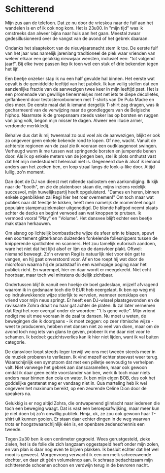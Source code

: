 # Schitterend

Mijn zus aan de telefoon. Dat ze nu door de vrieskou naar de fuif aan het wandelen is en of ik ook nog kom. Het is 23u00. In "mijn tijd" was ik omstreeks dan alweer bijna naar huis aan het gaan. Meestal zwaar gedesillusioneerd over de vangst van de avond of het gebrek daaraan.

Ondanks het slaaptekort van de nieuwjaarsnacht stem ik toe. De eerste fuif van het jaar was namelijk jarenlang traditioneel de plek waar vrienden van weleer elkaar een gelukkig nieuwjaar wensten, inclusief een: "tot volgend jaar!". Bij elke twee passen liep ik toen wel een stuk of drie bekenden tegen het lijf.

Een beetje onzeker stap ik nu een half gevulde hal binnen. Het eerste wat opvalt is de gemiddelde leeftijd van het publiek. Ik kan veilig stellen dat een aanzienlijke fractie van de aanwezigen twee keer in mijn leeftijd past. Het is een promenade van gewillige tienermeisjes met net iets te diepe décolletés, geflankeerd door testosteronbommen met T-shirts van De Puta Madre en dies meer. De eerste maal dat ik iemand dergelijk T-shirt zag dragen, was ik gecharmeerd van de verwijzing naar de grondleggers van de Belgische hiphop. Naarmate ik de groepsnaam steeds vaker las op borsten en ruggen van jong volk, begon mijn misser te dagen. Alweer een illusie armer, verdomde merkkledij.

Behalve dus dat ik mij tweemaal zo oud voel als de aanwezigen, blijkt er ook zo ongeveer geen enkele bekende rond te lopen. Of nee, wacht. Vanuit de achterste regionen van de zaal zie ik vooraan een oudklasgenoot swingen. Verheugd wurm ik me tussen wat springende borsten en jumpende benen door. Als ik op enkele meters van de jongen ben, stel ik plots onthutst vast dat het mijn medestudent helemaal niet is. Gegeneerd doe ik alsof ik iemand anders aan het zoeken ben, en loop straal langs de look-a-like door. Altijd lullig, zo'n moment.

Dan doet de DJ van dienst met rollende radiostem een aankondiging. Ik kijk naar de "booth", en zie de platenboer staan die, mijns inziens redelijk succesvol, mijn huwelijkspartij heeft opgeluisterd. "Dames en heren, binnen enkele ogenblikken zal Regi hier het roer overnemen!" Om toch maar wat publiek naar dit feestje te lokken, heeft men namelijk de momenteel nogal populaire stampmuziekmaker uitgenodigd. De blonde halfgod neemt plaats achter de decks en begint verwoed aan wat knoppen te prutsen. Ik vermoed vooral "Play" en "Volume". Het dansvee blijft echter een beetje mak staan herkauwen.

Om alsnog op lichtelijk bombastische wijze de sfeer erin te blazen, spuwt een soortement glitterkanon duizenden fonkelende foliesnippers tussen de knipperende spotlichten en scanners. Het zou tamelijk euforisch aandoen, ware het niet dat het lijkt alsof er lijm op de dansvloer plakt. Oftwel: niemand beweegt. Zo'n ervaren Regi is natuurlijk niet voor één gat te vangen, en hij gaat onverstoord voor. Af en toe roept hij wat door de microfoon waarna hij de praatstaaf in een wanhopige poging naar het publiek richt. En warempel, hier en daar wordt er meegekeeld. Niet echt hoorbaar, maar toch wel minstens duidelijk zichtbaar.

Ondertussen blijf ik vanuit een hoekje de boel gadeslaan, mijzelf afvragend waarom ik in godsnaam toch die 9 EUR heb neergelapt. Ik ben op weg mij op indrukwekkende wijze stierlijk te vervelen, wanneer eensklaps een vriend voor mijn neus springt. Er heeft een DJ-wissel plaatsgevonden en de ravissante Zohra draait nu haar gat achter de platen. Ik zal later vernemen dat Regi het roer overgaf onder de woorden: "'t Is gene vette". Mijn vriend nodigt me uit mee vooraan in de zaal te dansen. Nu moet u weten, de bewegingen die ik doorgaans - ik moet zeggen: op zeer ritmische wijze - weet te produceren, hebben met dansen niet zo veel van doen, maar om de avond toch nog iets van glans te geven, probeer ik me daar niet voor te schamen. Ik bedoel: gezichtsverlies kan ik hier niet lijden, want ik val buiten categorie.

De dansvloer loopt steeds leger terwijl we ons met tweeën steeds meer in de muziek proberen te verliezen. Ik vind mezelf echter steevast weer terug. Waarschijnlijk een symptoom dat met een pilletje eenvoudig te verhelpen valt. Niet vanwege het gebrek aan danscaramellen, maar ook gewoon omdat ik daar geen echte voorstander van ben, werk ik toch maar niets anders naar binnen dan cola en water. Ik ben mijn eigen BOB, dus ook het goddelijke gerstenat mag er vandaag niet in. Qua marteling heb ik wel ongeveer het maximum bereikt, op een zeurende Celine Dion door de speakers na.

Gelukkig is er nog altijd Zohra, die ontwapenend glimlacht naar iedereen die toch een beweging waagt. Dat is vast een beroepsafwijking, maar meer kun je niet doen bij zo'n onwillig publiek. Hmja, ok, ze zou ook gewoon haar T-shirt uit kunnen gooien. Er staan daar echter dingen in de weg waarvan trots er hoogstwaarschijnlijk één is, en openbare zedenschennis een tweede.

Tegen 2u30 ben ik een centimeter gegroeid. Wees gerustgesteld, zieke zielen, het is de folie die zich langzaam opgestapeld heeft onder mijn zolen, en van plan is daar nog even te blijven plakken. Ik besluit echter dat het wel mooi is geweest. Morgenvroeg verwacht ik een om melk schreeuwende dochter, en daar zit géén volumeknop aan. Ik schraap bedachtzaam mijn schitterende schoenen schoon en verdwijn terug in de bevroren nacht.